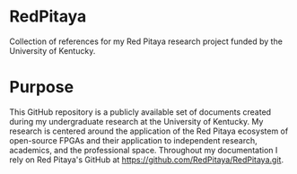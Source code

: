 # RedPitaya
Collection of references for my Red Pitaya research project funded by the University of Kentucky.

# Purpose
This GitHub repository is a publicly available set of documents created during my undergraduate research at the University of Kentucky. My research is centered around the application of the Red Pitaya ecosystem of open-source FPGAs and their application to independent research, academics, and the professional space. Throughout my documentation I rely on Red Pitaya's GitHub at https://github.com/RedPitaya/RedPitaya.git.
